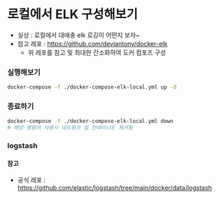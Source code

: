 # 로컬에서 ELK 구성해보기
- 실상 : 로컬에서 대애충 elk 로깅이 어떤지 보자~
- 참고 레포 : https://github.com/deviantony/docker-elk
  - 위 레포를 참고 및 최대한 간소화하여 도커 컴포즈 구성
  
### 실행해보기
```bash
docker-compose -f ./docker-compose-elk-local.yml up -d
```

### 종료하기
```bash
docker-compose -f ./docker-compose-elk-local.yml down
# 해당 명령어 사용시 네트워크 및 컨테이너도 제거됨
```
  
### logstash
#### 참고
- 공식 레포 : https://github.com/elastic/logstash/tree/main/docker/data/logstash
